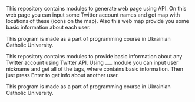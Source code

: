 This repository contains modules to generate web page using API. On this web page you can input some Twitter account names and get 
map with locations of these (icons on the map). Also this web map provide you some basic information about each user.

This program is made as a part of programming course in Ukrainian Catholic University.

This repository contains modules to provide basic information about any Twitter account using Twitter API. 
Using ___ module you can input user nickname and get all of the tags, where contains basic information. 
Then just press Enter to get info about another user.

This program is made as a part of programming course in Ukrainian Catholic University.
